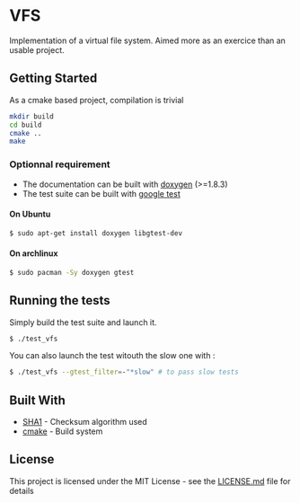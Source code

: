 # VFS

Implementation of a virtual file system. Aimed more as an exercice than an usable project.

## Getting Started

As a cmake based project, compilation is trivial

```bash
mkdir build
cd build
cmake ..
make
```

### Optionnal requirement

* The documentation can be built with [doxygen](http://www.stack.nl/~dimitri/doxygen/) (>=1.8.3)
* The test suite can be built with [google test](https://github.com/google/googletest)

#### On Ubuntu

```bash
$ sudo apt-get install doxygen libgtest-dev
```

#### On archlinux
```bash
$ sudo pacman -Sy doxygen gtest
```

## Running the tests

Simply build the test suite and launch it.

```bash
$ ./test_vfs
```

You can also launch the test witouth the slow one with :
```bash
$ ./test_vfs --gtest_filter=-"*slow" # to pass slow tests
```

## Built With

* [SHA1](https://github.com/vog/sha1) - Checksum algorithm used
* [cmake](https://cmake.org/) - Build system

## License

This project is licensed under the MIT License - see the [LICENSE.md](LICENSE.md) file for details


